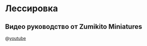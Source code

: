 # Лессировка

## Видео руководство от Zumikito Miniatures

@[youtube](https://youtu.be/dBYW3T5bs_s?si=iSBbg4lZmF7MGf6C)
